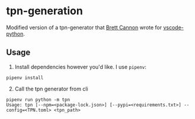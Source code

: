 # tpn-generation

Modified version of a tpn-generator that [Brett Cannon](https://github.com/brettcannon/) wrote for [vscode-python](https://github.com/Microsoft/vscode-python).

## Usage
1. Install dependencies however you'd like. I use `pipenv`:
```
pipenv install
```
2. Call the tpn generator from cli
```
pipenv run python -m tpn
Usage: tpn [--npm=<package-lock.json>] [--pypi=<requirements.txt>] --config=<TPN.toml> <tpn_path>
```
